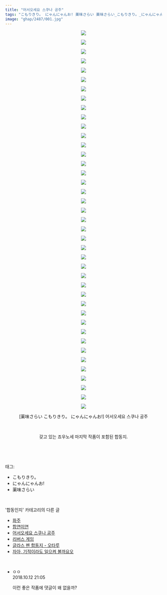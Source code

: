 ```yaml
---
title: "어서오세요 스쿠나 공주"
tags: "こもりきり。 にゃんにゃんお! 薬味さらい 薬味さらい_こもりきり。_にゃんにゃんお! 합동인지 장르_개그 장르_시리어스 캐릭터_레이무 캐릭터_세이자 캐릭터_세키반키 캐릭터_신묘마루 캐릭터_카게로"
image: "ghap/2487/001.jpg"
---
```

<div class="article">
<p style="text-align: center; clear: none; float: none;"><img src="{{ site.nasurl }}/ghap/2487/001.jpg"/></p>
<p style="text-align: center; clear: none; float: none;"><img src="{{ site.nasurl }}/ghap/2487/002.jpg"/></p>
<p style="text-align: center; clear: none; float: none;"><img src="{{ site.nasurl }}/ghap/2487/003.jpg"/></p>
<p style="text-align: center; clear: none; float: none;"><img src="{{ site.nasurl }}/ghap/2487/004.jpg"/></p>
<p style="text-align: center; clear: none; float: none;"><img src="{{ site.nasurl }}/ghap/2487/005.jpg"/></p>
<p style="text-align: center; clear: none; float: none;"><img src="{{ site.nasurl }}/ghap/2487/006.jpg"/></p>
<p style="text-align: center; clear: none; float: none;"><img src="{{ site.nasurl }}/ghap/2487/007.jpg"/></p>
<p style="text-align: center; clear: none; float: none;"><img src="{{ site.nasurl }}/ghap/2487/008.jpg"/></p>
<p style="text-align: center; clear: none; float: none;"><img src="{{ site.nasurl }}/ghap/2487/009.jpg"/></p>
<p style="text-align: center; clear: none; float: none;"><img src="{{ site.nasurl }}/ghap/2487/010.jpg"/></p>
<p style="text-align: center; clear: none; float: none;"><img src="{{ site.nasurl }}/ghap/2487/011.jpg"/></p>
<p style="text-align: center; clear: none; float: none;"><img src="{{ site.nasurl }}/ghap/2487/012.jpg"/></p>
<p style="text-align: center; clear: none; float: none;"><img src="{{ site.nasurl }}/ghap/2487/013.jpg"/></p>
<p style="text-align: center; clear: none; float: none;"><img src="{{ site.nasurl }}/ghap/2487/014.jpg"/></p>
<p style="text-align: center; clear: none; float: none;"><img src="{{ site.nasurl }}/ghap/2487/015.jpg"/></p>
<p style="text-align: center; clear: none; float: none;"><img src="{{ site.nasurl }}/ghap/2487/016.jpg"/></p>
<p style="text-align: center; clear: none; float: none;"><img src="{{ site.nasurl }}/ghap/2487/017.jpg"/></p>
<p style="text-align: center; clear: none; float: none;"><img src="{{ site.nasurl }}/ghap/2487/018.jpg"/></p>
<p style="text-align: center; clear: none; float: none;"><img src="{{ site.nasurl }}/ghap/2487/019.jpg"/></p>
<p style="text-align: center; clear: none; float: none;"><img src="{{ site.nasurl }}/ghap/2487/020.jpg"/></p>
<p style="text-align: center; clear: none; float: none;"><img src="{{ site.nasurl }}/ghap/2487/021.jpg"/></p>
<p style="text-align: center; clear: none; float: none;"><img src="{{ site.nasurl }}/ghap/2487/022.jpg"/></p>
<p style="text-align: center; clear: none; float: none;"><img src="{{ site.nasurl }}/ghap/2487/023.jpg"/></p>
<p style="text-align: center; clear: none; float: none;"><img src="{{ site.nasurl }}/ghap/2487/024.jpg"/></p>
<p style="text-align: center; clear: none; float: none;"><img src="{{ site.nasurl }}/ghap/2487/025.jpg"/></p>
<p style="text-align: center; clear: none; float: none;"><img src="{{ site.nasurl }}/ghap/2487/026.jpg"/></p>
<p style="text-align: center; clear: none; float: none;"><img src="{{ site.nasurl }}/ghap/2487/027.jpg"/></p>
<p style="text-align: center; clear: none; float: none;"><img src="{{ site.nasurl }}/ghap/2487/028.jpg"/></p>
<p style="text-align: center; clear: none; float: none;"><img src="{{ site.nasurl }}/ghap/2487/029.jpg"/></p>
<p style="text-align: center; clear: none; float: none;"><img src="{{ site.nasurl }}/ghap/2487/030.jpg"/></p>
<p style="text-align: center; clear: none; float: none;"><img src="{{ site.nasurl }}/ghap/2487/031.jpg"/></p>
<p style="text-align: center; clear: none; float: none;"><img src="{{ site.nasurl }}/ghap/2487/032.jpg"/></p>
<p style="text-align: center; clear: none; float: none;"><img src="{{ site.nasurl }}/ghap/2487/033.jpg"/></p>
<p style="text-align: center; clear: none; float: none;"><img src="{{ site.nasurl }}/ghap/2487/034.jpg"/></p>
<p style="text-align: center; clear: none; float: none;"><img src="{{ site.nasurl }}/ghap/2487/035.jpg"/></p>
<p style="text-align: center; clear: none; float: none;"><img src="{{ site.nasurl }}/ghap/2487/036.jpg"/></p>
<p style="text-align: center; clear: none; float: none;"><img src="{{ site.nasurl }}/ghap/2487/037.jpg"/></p>
<p style="text-align: center; clear: none; float: none;"><img src="{{ site.nasurl }}/ghap/2487/038.jpg"/></p>
<p style="text-align: center; clear: none; float: none;"><img src="{{ site.nasurl }}/ghap/2487/039.jpg"/></p>
<p style="text-align: center; clear: none; float: none;"><img src="{{ site.nasurl }}/ghap/2487/040.jpg"/></p>
<p style="text-align: center; clear: none; float: none;"><img src="{{ site.nasurl }}/ghap/2487/041.jpg"/></p>
<p style="text-align: center; clear: none; float: none;">[薬味さらい こもりきり。 にゃんにゃんお!] 어서오세요 스쿠나 공주</p>
<p style="text-align: center; clear: none; float: none;"><br/></p>
<p style="text-align: center; clear: none; float: none;">갖고 있는 죠우노세 마지막 작품이 포함된 합동지.</p>
<p><br/></p>
</div><br/>
<div class="tagTrail">
<p>태그: </p>
<ul>
<li>こもりきり。</li>
<li>にゃんにゃんお!</li>
<li>薬味さらい</li>
</ul>
</div><br/>
<div class="another">
<p>'합동인지' 카테고리의 다른 글</p>
<ul>
<li><a href="/2016-10-09-ghap_2509">화주</a></li>
<li><a href="/2016-10-08-ghap_2495">합연이연</a></li>
<li><a href="/2016-10-07-ghap_2487">어서오세요 스쿠나 공주</a></li>
<li><a href="/2016-10-07-ghap_2483">리버스 게임</a></li>
<li><a href="/2016-10-06-ghap_2473">글라스 펜 합동지 - 오타루</a></li>
<li><a href="/2016-10-05-ghap_2460">자아, 기적이라도 일으켜 볼까요오</a></li>
</ul>
</div><br/>
<div class="cb_module cb_fluid">
<div class="cb_wrt cb_profile">
<div class="comment">
<ul>
<li class="cb_thumb_off" id="comment15353498">
<div class="cb_comment_area">
<div class="cb_info_area">
<div class="cb_section">
<span class="cb_nick_name">ㅇㅇ</span>
</div>
<div class="cb_section">
<span class="cb_date">2018.10.12 21:05 </span>
</div>
</div>
<div class="cb_dsc_comment">
<p class="cb_dsc">
											이런 좋은 작품에 댓글이 왜 없을까?
										</p>
</div>
</div></li>
</ul>
</div>
</div><!-- commentList close -->
</div><br/>
